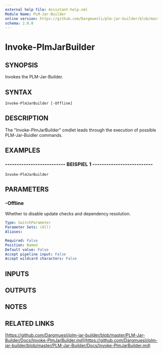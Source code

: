 ```yaml
---
external help file: Assistant-help.xml
Module Name: PLM-Jar-Builder
online version: https://github.com/Dargmuesli/plm-jar-builder/blob/master/PLM-Jar-Builder/Docs/Invoke-PlmJarBuilder.md
schema: 2.0.0
---
```


# Invoke-PlmJarBuilder

## SYNOPSIS
Invokes the PLM-Jar-Builder.

## SYNTAX

```
Invoke-PlmJarBuilder [-Offline]
```

## DESCRIPTION
The "Invoke-PlmJarBuilder" cmdlet leads through the execution of possible PLM-Jar-Buidler commands.

## EXAMPLES

### -------------------------- BEISPIEL 1 --------------------------
```
Invoke-PlmJarBuilder
```

## PARAMETERS

### -Offline
Whether to disable update checks and dependency resolution.

```yaml
Type: SwitchParameter
Parameter Sets: (All)
Aliases: 

Required: False
Position: Named
Default value: False
Accept pipeline input: False
Accept wildcard characters: False
```

## INPUTS

## OUTPUTS

## NOTES

## RELATED LINKS

[https://github.com/Dargmuesli/plm-jar-builder/blob/master/PLM-Jar-Builder/Docs/Invoke-PlmJarBuilder.md](https://github.com/Dargmuesli/plm-jar-builder/blob/master/PLM-Jar-Builder/Docs/Invoke-PlmJarBuilder.md)

